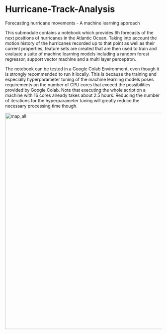 # Hurricane-Track-Analysis
Forecasting hurricane movements - A machine learning approach

This submodule contains a notebook which provides 6h forecasts of the next positions of hurricanes in the Atlantic Ocean. Taking into account the motion history of the hurricanes recorded up to that point as well as their current properties, feature sets are created that are then used to train and evaluate a suite of machine learning models including a random forest regressor, support vector machine and a multi layer perceptron.

The notebook can be tested in a Google Colab Environment, even though it is strongly recommended to run it locally. This is because the training and especially hyperparameter tuning of the machine learning models poses requirements on the number of CPU cores that exceed the possibilities provided by Google Colab. Note that executing the whole script on a machine with 16 cores already takes about 2.5 hours. Reducing the number of iterations for the hyperparameter tuning will greatly reduce the necessary processing time though.

<img width="1087" height="694" alt="map_all" src="https://github.com/user-attachments/assets/6f380508-8a13-43df-8bc4-85f6e3180dd0" />

